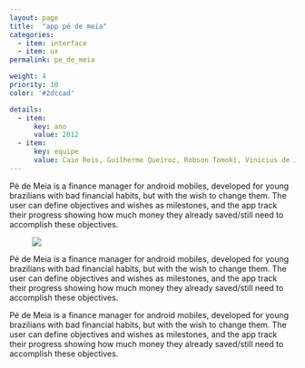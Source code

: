 ```yaml
---
layout: page
title:  "app pé de meia"
categories:
  - item: interface
  - item: ux
permalink: pe_de_meia

weight: 4
priority: 10
color: '#2dccad'

details:
  - item:
      key: ano
      value: 2012
  - item:
      key: equipe
      value: Caio Reis, Guilherme Queiroz, Robson Tomoki, Vinicius de Jesus
---
```


Pé de Meia is a finance manager for android mobiles, developed for young brazilians with bad financial habits, but with the wish to change them. The user can define objectives and wishes as milestones, and the app track their progress showing how much money they already saved/still need to accomplish these objectives.

<figure><img src="{{ site.baseurl }}/assets/proj_pe_de_meia.png"/></figure>

Pé de Meia is a finance manager for android mobiles, developed for young brazilians with bad financial habits, but with the wish to change them. The user can define objectives and wishes as milestones, and the app track their progress showing how much money they already saved/still need to accomplish these objectives.

Pé de Meia is a finance manager for android mobiles, developed for young brazilians with bad financial habits, but with the wish to change them. The user can define objectives and wishes as milestones, and the app track their progress showing how much money they already saved/still need to accomplish these objectives.
